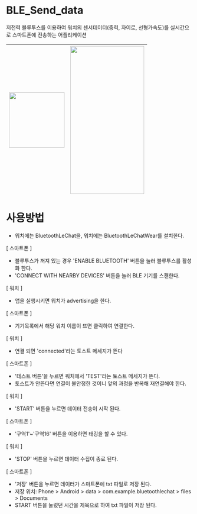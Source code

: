 # BLE_Send_data
 저전력 블루투스를 이용하여 워치의 센서데이터(중력, 자이로, 선형가속도)를 실시간으로 스마트폰에 전송하는 어플리케이션
 

 
<img src="https://user-images.githubusercontent.com/72744190/152900083-30c372e9-0b20-4219-9ce1-342bb1e625fc.png"  width="150" height="150">|<img src="https://user-images.githubusercontent.com/72744190/152900070-28243c3d-5e9f-4d1d-9e0f-e9a0965cdc03.jpg"  width="200" height="400">
 :----------------------:|:-------------------------------:
 

# 사용방법
- 워치에는 BluetoothLeChat을, 워치에는 BluetoothLeChatWear를 설치한다.

[ 스마트폰 ]
- 블루투스가 꺼져 있는 경우 'ENABLE BLUETOOTH' 버튼을 눌러 블루투스를 활성화 한다.
- 'CONNECT WITH NEARBY DEVICES' 버튼을 눌러 BLE 기기를 스캔한다.

[ 워치 ]
- 앱을 실행시키면 워치가 advertising을 한다.

[ 스마트폰 ]
- 기기목록에서 해당 워치 이름이 뜨면 클릭하여 연결한다.

[ 워치 ]
- 연결 되면 'connected'라는 토스트 메세지가 뜬다

[ 스마트폰 ]
- '테스트 버튼'을 누르면 워치에서 'TEST'라는 토스트 메세지가 뜬다. 
- 토스트가 안뜬다면 연결이 불안정한 것이니 앞의 과정을 반복해 재연결해야 한다. 

[ 워치 ]
- 'START' 버튼을 누르면 데이터 전송이 시작 된다. 

[ 스마트폰 ]
- '구역1'~'구역16' 버튼을 이용하면 태깅을 할 수 있다. 

[ 워치 ]
- 'STOP' 버튼을 누르면 데이터 수집이 종료 된다.

[ 스마트폰 ]
- '저장' 버튼을 누르면 데이터가 스마트폰에 txt 파일로 저장 된다. 
- 저장 위치: Phone > Android > data > com.example.bluetoothlechat > files > Documents
- START 버튼을 눌렀던 시간을 제목으로 하여 txt 파일이 저장 된다.
